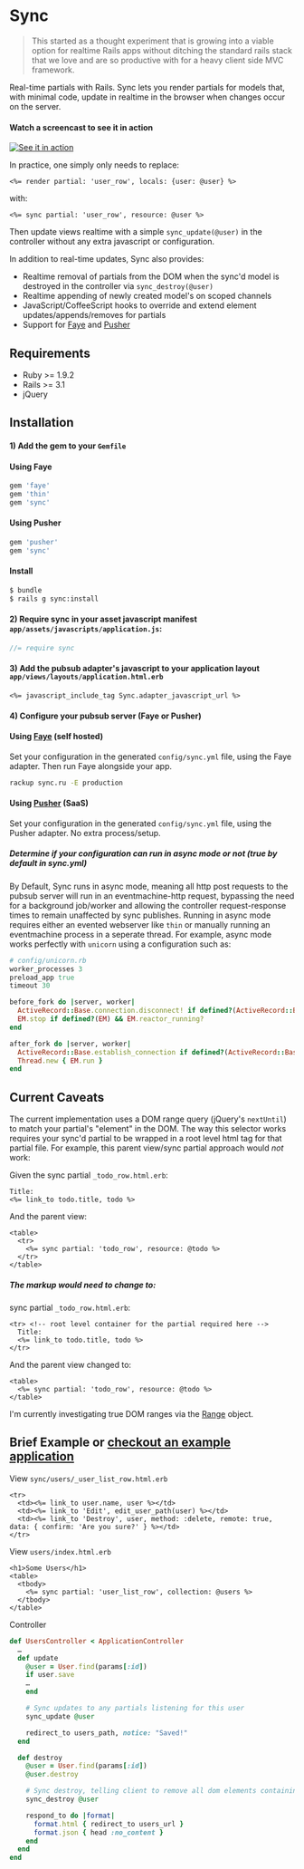 # Sync
> This started as a thought experiment that is growing into a viable option for realtime Rails apps without ditching
  the standard rails stack that we love and are so productive with for a heavy client side MVC framework.


Real-time partials with Rails. Sync lets you render partials for models that, with minimal code,
update in realtime in the browser when changes occur on the server.

#### Watch a screencast to see it in action
[![See it in action](http://chrismccord.com/images/sync/video_thumb.png)](http://chrismccord.com/blog/2013/04/21/sync-realtime-rails-partials/)

In practice, one simply only needs to replace:

```erb
<%= render partial: 'user_row', locals: {user: @user} %>
```

with:

```erb
<%= sync partial: 'user_row', resource: @user %>
```

Then update views realtime with a simple `sync_update(@user)` in the controller without any extra javascript or
configuration.

In addition to real-time updates, Sync also provides:

  - Realtime removal of partials from the DOM when the sync'd model is destroyed in the controller via `sync_destroy(@user)`
  - Realtime appending of newly created model's on scoped channels
  - JavaScript/CoffeeScript hooks to override and extend element updates/appends/removes for partials
  - Support for [Faye](http://faye.jcoglan.com/) and [Pusher](http://pusher.com)

## Requirements

  - Ruby >= 1.9.2
  - Rails >= 3.1
  - jQuery


## Installation

#### 1) Add the gem to your `Gemfile`

#### Using Faye

```ruby
gem 'faye'
gem 'thin'
gem 'sync'
```

#### Using Pusher

```ruby
gem 'pusher'
gem 'sync'
```

#### Install

```bash
$ bundle
$ rails g sync:install
```

#### 2) Require sync in your asset javascript manifest `app/assets/javascripts/application.js`:

```javascript
//= require sync
```

#### 3) Add the pubsub adapter's javascript to your application layout `app/views/layouts/application.html.erb`

```erb
<%= javascript_include_tag Sync.adapter_javascript_url %>
```

#### 4) Configure your pubsub server (Faye or Pusher)


#### Using [Faye](http://faye.jcoglan.com/) (self hosted)

Set your configuration in the generated `config/sync.yml` file, using the Faye adapter. Then run Faye alongside your app.

```bash
rackup sync.ru -E production
```

#### Using [Pusher](http://pusher.com) (SaaS)

Set your configuration in the generated `config/sync.yml` file, using the Pusher adapter. No extra process/setup.


##### Determine if your configuration can run in async mode or not (true by default in sync.yml)

By Default, Sync runs in async mode, meaning all http post requests to the pubsub server will run in an
eventmachine-http request, bypassing the need for a background job/worker and allowing the controller
request-response times to remain unaffected by sync publishes. Running in async mode requires either an evented
webserver like `thin` or manually running an eventmachine process in a seperate thread. For example, async mode
works perfectly with `unicorn` using a configuration such as:

```ruby
# config/unicorn.rb
worker_processes 3
preload_app true
timeout 30

before_fork do |server, worker|
  ActiveRecord::Base.connection.disconnect! if defined?(ActiveRecord::Base)
  EM.stop if defined?(EM) && EM.reactor_running?
end

after_fork do |server, worker|
  ActiveRecord::Base.establish_connection if defined?(ActiveRecord::Base)
  Thread.new { EM.run }
end
```

## Current Caveats
The current implementation uses a DOM range query (jQuery's `nextUntil`) to match your partial's "element" in 
the DOM. The way this selector works requires your sync'd partial to be wrapped in a root level html tag for that partial file. 
For example, this parent view/sync partial approach would *not* work:

Given the sync partial `_todo_row.html.erb`:

```erb
Title:
<%= link_to todo.title, todo %>
```

And the parent view:

```erb
<table>
  <tr>
    <%= sync partial: 'todo_row', resource: @todo %>
  </tr>
</table>
```

##### The markup *would need to change to*:


sync partial `_todo_row.html.erb`:

```erb
<tr> <!-- root level container for the partial required here -->
  Title:
  <%= link_to todo.title, todo %>
</tr>
```

And the parent view changed to:

```erb
<table>
  <%= sync partial: 'todo_row', resource: @todo %>
</table>
```

I'm currently investigating true DOM ranges via the [Range](https://developer.mozilla.org/en-US/docs/DOM/range) object.


## Brief Example or [checkout an example application](https://github.com/chrismccord/sync_example)

View `sync/users/_user_list_row.html.erb`

```erb
<tr>
  <td><%= link_to user.name, user %></td>
  <td><%= link_to 'Edit', edit_user_path(user) %></td>
  <td><%= link_to 'Destroy', user, method: :delete, remote: true, data: { confirm: 'Are you sure?' } %></td>
</tr>
```

View `users/index.html.erb`

```erb
<h1>Some Users</h1>
<table>
  <tbody>
    <%= sync partial: 'user_list_row', collection: @users %>
  </tbody>
</table>
```


Controller

```ruby
def UsersController < ApplicationController
  …
  def update
    @user = User.find(params[:id])
    if user.save
    …
    end

    # Sync updates to any partials listening for this user
    sync_update @user

    redirect_to users_path, notice: "Saved!"
  end

  def destroy
    @user = User.find(params[:id])
    @user.destroy

    # Sync destroy, telling client to remove all dom elements containing this user
    sync_destroy @user

    respond_to do |format|
      format.html { redirect_to users_url }
      format.json { head :no_content }
    end
  end
end
```

